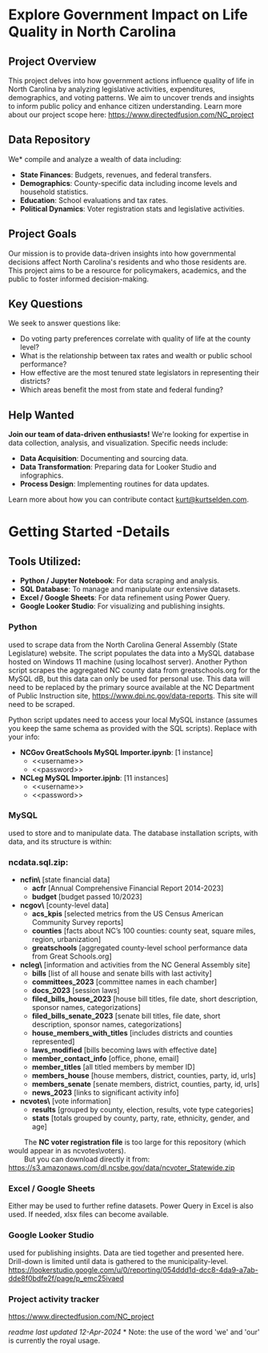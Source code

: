 # Explore Government Impact on Life Quality in North Carolina

## Project Overview
This project delves into how government actions influence quality of life in North Carolina by analyzing legislative activities, expenditures, demographics, and voting patterns. We aim to uncover trends and insights to inform public policy and enhance citizen understanding. Learn more about our project scope here: <https://www.directedfusion.com/NC_project>

## Data Repository
We* compile and analyze a wealth of data including:
- **State Finances**: Budgets, revenues, and federal transfers.
- **Demographics**: County-specific data including income levels and household statistics.
- **Education**: School evaluations and tax rates.
- **Political Dynamics**: Voter registration stats and legislative activities.

## Project Goals
Our mission is to provide data-driven insights into how governmental decisions affect North Carolina's residents and who those residents are. This project aims to be a resource for policymakers, academics, and the public to foster informed decision-making.

## Key Questions
We seek to answer questions like:
- Do voting party preferences correlate with quality of life at the county level?
- What is the relationship between tax rates and wealth or public school performance?
- How effective are the most tenured state legislators in representing their districts?
- Which areas benefit the most from state and federal funding?

## Help Wanted
**Join our team of data-driven enthusiasts!** We're looking for expertise in data collection, analysis, and visualization. Specific needs include:
- **Data Acquisition**: Documenting and sourcing data.
- **Data Transformation**: Preparing data for Looker Studio and infographics.
- **Process Design**: Implementing routines for data updates.

Learn more about how you can contribute contact kurt@kurtselden.com.

# Getting Started -Details

## Tools Utilized:
- **Python / Jupyter Notebook**: For data scraping and analysis.
- **SQL Database**: To manage and manipulate our extensive datasets.
- **Excel / Google Sheets**: For data refinement using Power Query.
- **Google Looker Studio**: For visualizing and publishing insights.

### Python
used to scrape data from the North Carolina General Assembly (State Legislature) website. The script populates the data into a MySQL database hosted on Windows 11 machine (using localhost server). Another Python script scrapes the aggregated NC county data from greatschools.org for the MySQL dB, but this data can only be used for personal use. This data will need to be replaced by the primary source available at the NC Department of Public Instruction site, <https://www.dpi.nc.gov/data-reports>. This site will need to be scraped.

Python script updates need to access your local MySQL instance (assumes you keep the same schema as provided with the SQL scripts). Replace with your info:

- **NCGov GreatSchools MySQL Importer.ipynb**: \[1 instance\]
  - &lt;<username&gt;>
  - &lt;<password&gt;>
- **NCLeg MySQL Importer.ipjnb**: \[11 instances\]
  - &lt;<username&gt;>
  - &lt;<password&gt;>

### MySQL
used to store and to manipulate data. The database installation scripts, with data, and its structure is within:
### ncdata.sql.zip:
- **ncfin\\** \[state financial data\]
  - **acfr** \[Annual Comprehensive Financial Report 2014-2023\]
  - **budget** \[budget passed 10/2023\]
- **ncgov\\** \[county-level data\]
  - **acs_kpis** \[selected metrics from the US Census American Community Survey reports\]
  - **counties** \[facts about NC’s 100 counties: county seat, square miles, region, urbanization\]
  - **greatschools** \[aggregated county-level school performance data from Great Schools.org\]
- **ncleg\\** \[information and activities from the NC General Assembly site\]
  - **bills** \[list of all house and senate bills with last activity\]
  - **committees_2023** \[committee names in each chamber\]
  - **docs_2023** \[session laws\]
  - **filed_bills_house_2023** \[house bill titles, file date, short description, sponsor names, categorizations\]
  - **filed_bills_senate_2023** \[senate bill titles, file date, short description, sponsor names, categorizations\]
  - **house_members_with_titles** \[includes districts and counties represented\]
  - **laws_modified** \[bills becoming laws with effective date\]
  - **member_contact_info** \[office, phone, email\]
  - **member_titles** \[all titled members by member ID\]
  - **members_house** \[house members, district, counties, party, id, urls\]
  - **members_senate** \[senate members, district, counties, party, id, urls\]
  - **news_2023** \[links to significant activity info\]
- **ncvotes\\** \[vote information\]
  - **results** \[grouped by county, election, results, vote type categories\]
  - **stats** \[totals grouped by county, party, rate, ethnicity, gender, and age\]

&nbsp;&nbsp;&nbsp;&nbsp;&nbsp;&nbsp;&nbsp; The **NC voter registration file** is too large for this repository (which would appear in as ncvotes\\voters).  
&nbsp;&nbsp;&nbsp;&nbsp;&nbsp;&nbsp;&nbsp; But you can download directly it from: <https://s3.amazonaws.com/dl.ncsbe.gov/data/ncvoter_Statewide.zip>

### Excel / Google Sheets 
Either may be used to further refine datasets. Power Query in Excel is also used. If needed, xlsx files can become available.

### Google Looker Studio
used for publishing insights. Data are tied together and presented here. Drill-down is limited until data is gathered to the municipality-level. <https://lookerstudio.google.com/u/0/reporting/054ddd1d-dcc8-4da9-a7ab-dde8f0bdfe2f/page/p_emc25ivaed>

### Project activity tracker
<https://www.directedfusion.com/NC_project>

*readme last updated 12-Apr-2024*
\* Note: the use of the word 'we' and 'our' is currently the royal usage.
